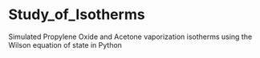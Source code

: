 # Study_of_Isotherms

   Simulated Propylene Oxide and Acetone vaporization isotherms using the Wilson equation of state in Python

